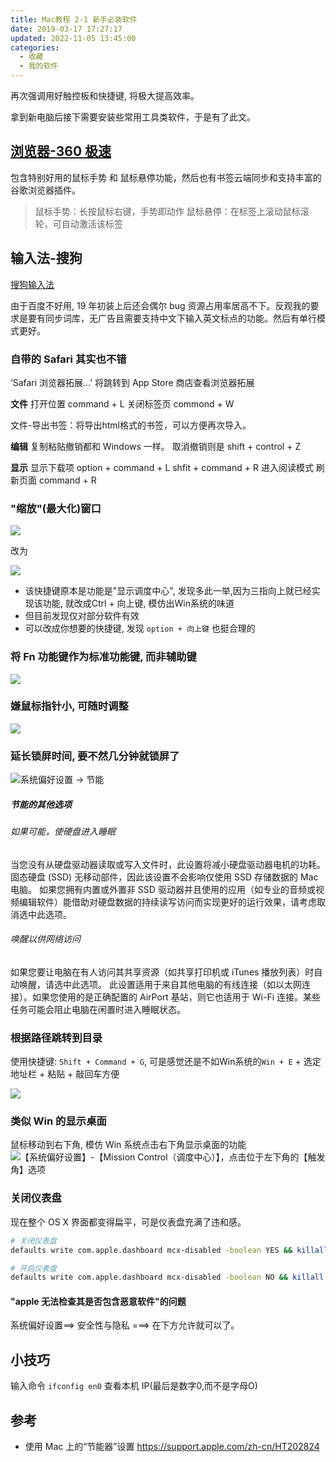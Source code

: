 ```yaml
---
title: Mac教程 2-1 新手必装软件
date: 2019-03-17 17:27:17
updated: 2022-11-05 13:45:00
categories:
  - 收藏
  - 我的软件
---
```


再次强调用好触控板和快捷键, 将极大提高效率。

拿到新电脑后接下需要安装些常用工具类软件，于是有了此文。

## [浏览器-360 极速](https://browser.360.cn/ee/mac/index.html)

包含特别好用的鼠标手势 和 鼠标悬停功能，然后也有书签云端同步和支持丰富的谷歌浏览器插件。

> 鼠标手势：长按鼠标右键，手势即动作
> 鼠标悬停：在标签上滚动鼠标滚轮，可自动激活该标签

## 输入法-搜狗

[搜狗输入法](https://pinyin.sogou.com/mac/)

由于百度不好用, 19 年初装上后还会偶尔 bug 资源占用率居高不下。反观我的要求是要有同步词库，无广告且需要支持中文下输入英文标点的功能。然后有单行模式更好。

### 自带的 Safari 其实也不错

‘Safari 浏览器拓展...’ 将跳转到 App Store 商店查看浏览器拓展

**文件**
打开位置 command + L
关闭标签页 commond + W

文件-导出书签：将导出html格式的书签，可以方便再次导入。

**编辑**
复制粘贴撤销都和 Windows 一样。
取消撤销则是 shift + control + Z

**显示**
显示下载项 option + command + L
shfit + command + R 进入阅读模式
刷新页面 command + R

### "缩放"(最大化)窗口

![](https://upload-images.jianshu.io/upload_images/1662509-d5a04be8dd1167b4.png?imageMogr2/auto-orient/strip%7CimageView2/2/w/1240)

改为

![](https://upload-images.jianshu.io/upload_images/1662509-91d86a34e2073501.png?imageMogr2/auto-orient/strip%7CimageView2/2/w/1240)

* 该快捷键原本是功能是"显示调度中心", 发现多此一举,因为三指向上就已经实现该功能, 就改成Ctrl + 向上键, 模仿出Win系统的味道
* 但目前发现仅对部分软件有效
* 可以改成你想要的快捷键, 发现 `option + 向上键` 也挺合理的

### 将 Fn 功能键作为标准功能键, 而非辅助键

![](https://upload-images.jianshu.io/upload_images/1662509-5e2a497ab27ef0cc.png?imageMogr2/auto-orient/strip%7CimageView2/2/w/1240)

### 嫌鼠标指针小, 可随时调整

![](https://upload-images.jianshu.io/upload_images/1662509-63860f3433970f9e.png?imageMogr2/auto-orient/strip%7CimageView2/2/w/1240)

### 延长锁屏时间, 要不然几分钟就锁屏了

![系统偏好设置 -> 节能](https://upload-images.jianshu.io/upload_images/1662509-33e7fad84e615c0b.png?imageMogr2/auto-orient/strip%7CimageView2/2/w/1240)

##### 节能的其他选项

###### 如果可能，使硬盘进入睡眠

当您没有从硬盘驱动器读取或写入文件时，此设置将减小硬盘驱动器电机的功耗。固态硬盘 (SSD) 无移动部件，因此该设置不会影响仅使用 SSD 存储数据的 Mac 电脑。
如果您拥有内置或外置非 SSD 驱动器并且使用的应用（如专业的音频或视频编辑软件）能借助对硬盘数据的持续读写访问而实现更好的运行效果，请考虑取消选中此选项。

###### 唤醒以供网络访问

如果您要让电脑在有人访问其共享资源（如共享打印机或 iTunes 播放列表）时自动唤醒，请选中此选项。
此设置适用于来自其他电脑的有线连接（如以太网连接）。如果您使用的是正确配置的 AirPort 基站，则它也适用于 Wi-Fi 连接。某些任务可能会阻止电脑在闲置时进入睡眠状态。

### 根据路径跳转到目录

使用快捷键: `Shift + Command + G`, 可是感觉还是不如Win系统的`Win + E` + 选定地址栏 + 粘贴 + 敲回车方便

![](https://upload-images.jianshu.io/upload_images/1662509-3bff4ca099214b46.png?imageMogr2/auto-orient/strip%7CimageView2/2/w/1240)

### 类似 Win 的显示桌面

鼠标移动到右下角, 模仿 Win 系统点击右下角显示桌面的功能
![【系统偏好设置】-【Mission Control（调度中心）】，点击位于左下角的【触发角】选项](https://upload-images.jianshu.io/upload_images/1662509-af8414725f97fa62.png?imageMogr2/auto-orient/strip%7CimageView2/2/w/1240)

### 关闭仪表盘

现在整个 OS X 界面都变得扁平，可是仪表盘充满了违和感。

```sh
# 关闭仪表盘
defaults write com.apple.dashboard mcx-disabled -boolean YES && killall Dock

# 开启仪表盘
defaults write com.apple.dashboard mcx-disabled -boolean NO && killall Dock
```

#### "apple 无法检查其是否包含恶意软件"的问题

系统偏好设置==> 安全性与隐私 ===> 在下方允许就可以了。

## 小技巧

输入命令 `ifconfig en0` 查看本机 IP(最后是数字0,而不是字母O)

## 参考

* 使用 Mac 上的“节能器”设置
<https://support.apple.com/zh-cn/HT202824>
